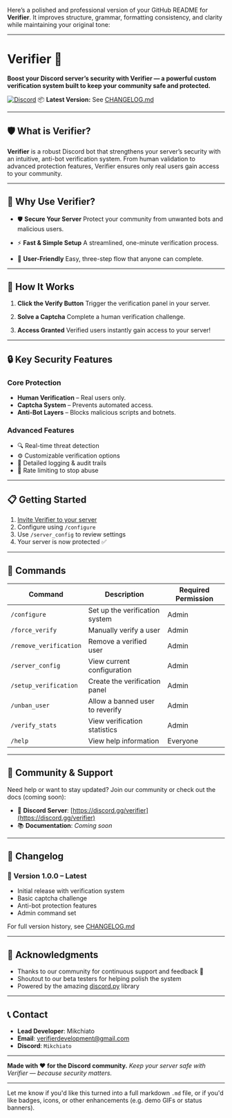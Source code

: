 Here’s a polished and professional version of your GitHub README for **Verifier**. It improves structure, grammar, formatting consistency, and clarity while maintaining your original tone:

---

# Verifier 🔐

**Boost your Discord server’s security with Verifier — a powerful custom verification system built to keep your community safe and protected.**

[![Discord](https://img.shields.io/discord/your-server-id?label=Join%20Our%20Discord\&logo=discord)](https://discord.gg/verifier)
📦 **Latest Version:** See [CHANGELOG.md](CHANGELOG.md)

---

## 🛡️ What is Verifier?

**Verifier** is a robust Discord bot that strengthens your server’s security with an intuitive, anti-bot verification system. From human validation to advanced protection features, Verifier ensures only real users gain access to your community.

---

## 🔐 Why Use Verifier?

* 🛡️ **Secure Your Server**
  Protect your community from unwanted bots and malicious users.

* ⚡ **Fast & Simple Setup**
  A streamlined, one-minute verification process.

* 🎯 **User-Friendly**
  Easy, three-step flow that anyone can complete.

---

## 🚀 How It Works

1. **Click the Verify Button**
   Trigger the verification panel in your server.

2. **Solve a Captcha**
   Complete a human verification challenge.

3. **Access Granted**
   Verified users instantly gain access to your server!

---

## 🔒 Key Security Features

### Core Protection

* **Human Verification** – Real users only.
* **Captcha System** – Prevents automated access.
* **Anti-Bot Layers** – Blocks malicious scripts and botnets.

### Advanced Features

* 🔍 Real-time threat detection
* ⚙️ Customizable verification options
* 📜 Detailed logging & audit trails
* 🚫 Rate limiting to stop abuse

---

## 📋 Getting Started

1. [Invite Verifier to your server](https://discord.com/oauth2/authorize?client_id=1390741785122181245&permissions=8&scope=bot)
2. Configure using `/configure`
3. Use `/server_config` to review settings
4. Your server is now protected ✅

---

## 🔧 Commands

| Command                | Description                     | Required Permission |
| ---------------------- | ------------------------------- | ------------------- |
| `/configure`           | Set up the verification system  | Admin               |
| `/force_verify`        | Manually verify a user          | Admin               |
| `/remove_verification` | Remove a verified user          | Admin               |
| `/server_config`       | View current configuration      | Admin               |
| `/setup_verification`  | Create the verification panel   | Admin               |
| `/unban_user`          | Allow a banned user to reverify | Admin               |
| `/verify_stats`        | View verification statistics    | Admin               |
| `/help`                | View help information           | Everyone            |

---

## 🌟 Community & Support

Need help or want to stay updated?
Join our community or check out the docs (coming soon):

* 💬 **Discord Server**: [https://discord.gg/verifier](https://discord.gg/verifier)
* 📚 **Documentation**: *Coming soon*

---

## 🔄 Changelog

### 📌 Version 1.0.0 – Latest

* Initial release with verification system
* Basic captcha challenge
* Anti-bot protection features
* Admin command set

For full version history, see [CHANGELOG.md](CHANGELOG.md)

---

## 🙌 Acknowledgments

* Thanks to our community for continuous support and feedback 💙
* Shoutout to our beta testers for helping polish the system
* Powered by the amazing [discord.py](https://github.com/Rapptz/discord.py) library

---

## 📞 Contact

* **Lead Developer**: Mikchiato
* **Email**: [verifierdevelopment@gmail.com](mailto:verifierdevelopment@gmail.com)
* **Discord**: `Mikchiato`

---

**Made with ❤️ for the Discord community.**
*Keep your server safe with Verifier — because security matters.*

---

Let me know if you'd like this turned into a full markdown `.md` file, or if you'd like badges, icons, or other enhancements (e.g. demo GIFs or status banners).
